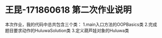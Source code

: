 # 王昆-171860618 第二次作业说明

本次作业，我的代码中总共包含三个类：
1.main入口方法的OOPBasics类
2.完成题目要求动作的HuluwaSolution类
3.定义葫芦娃对象的Huluwa类